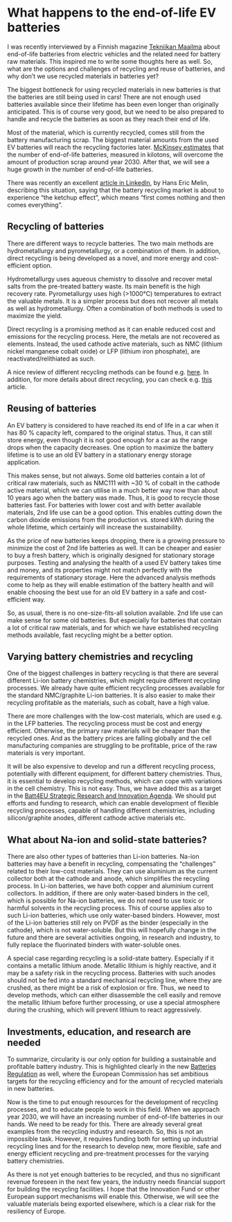 # What happens to the end-of-life EV batteries

I was recently interviewed by a Finnish magazine [Tekniikan Maailma](https://tekniikanmaailma.fi/lehti/16b-2024/millainen-on-sahkoauton-akun-toinen-elama/) about end-of-life batteries from electric vehicles and the related need for battery raw materials. This inspired me to write some thoughts here as well. So, what are the options and challenges of recycling and reuse of batteries, and why don’t we use recycled materials in batteries yet?

The biggest bottleneck for using recycled materials in new batteries is that the batteries are still being used in cars! There are not enough used batteries available since their lifetime has been even longer than originally anticipated. This is of course very good, but we need to be also prepared to handle and recycle the batteries as soon as they reach their end of life.

Most of the material, which is currently recycled, comes still from the battery manufacturing scrap. The biggest material amounts from the used EV batteries will reach the recycling factories later. [McKinsey estimates](https://www.mckinsey.com/industries/automotive-and-assembly/our-insights/battery-recycling-takes-the-drivers-seat) that the number of end-of-life batteries, measured in kilotons, will overcome the amount of production scrap around year 2030. After that, we will see a huge growth in the number of end-of-life batteries.

There was recently an excellent [article in LinkedIn](https://www.linkedin.com/pulse/ketchup-effect-ev-battery-recycling-market-hans-eric-melin-kutue/?trackingId=RrbsIH2NSV6A2cye3nqayA%3D%3D), by Hans Eric Melin, describing this situation, saying that the battery recycling market is about to experience “the ketchup effect”, which means “first comes nothing and then comes everything”. 

## Recycling of batteries
There are different ways to recycle batteries. The two main methods are hydrometallurgy and pyrometallurgy, or a combination of them. In addition, direct recycling is being developed as a novel, and more energy and cost-efficient option.

Hydrometallurgy uses aqueous chemistry to dissolve and recover metal salts from the pre-treated battery waste. Its main benefit is the high recovery rate. Pyrometallurgy uses high (>1000°C) temperatures to extract the valuable metals. It is a simpler process but does not recover all metals as well as hydrometallurgy. Often a combination of both methods is used to maximize the yield.

Direct recycling is a promising method as it can enable reduced cost and emissions for the recycling process. Here, the metals are not recovered as elements. Instead, the used cathode active materials, such as NMC (lithium nickel manganese cobalt oxide) or LFP (lithium iron phosphate), are reactivated/relithiated as such.

A nice review of different recycling methods can be found e.g. [here](https://pubs.acs.org/doi/full/10.1021/acsenergylett.1c02602). In addition, for more details about direct recycling, you can check e.g. [this](https://www.sciencedirect.com/science/article/pii/S2589004223017534) article.

## Reusing of batteries
An EV battery is considered to have reached its end of life in a car when it has 80 % capacity left, compared to the original status. Thus, it can still store energy, even though it is not good enough for a car as the range drops when the capacity decreases. One option to maximize the battery lifetime is to use an old EV battery in a stationary energy storage application.

This makes sense, but not always. Some old batteries contain a lot of critical raw materials, such as NMC111 with ~30 % of cobalt in the cathode active material, which we can utilise in a much better way now than about 10 years ago when the battery was made. Thus, it is good to recycle those batteries fast. For batteries with lower cost and with better available materials, 2nd life use can be a good option. This enables cutting down the carbon dioxide emissions from the production vs. stored kWh during the whole lifetime, which certainly will increase the sustainability.

As the price of new batteries keeps dropping, there is a growing pressure to minimize the cost of 2nd life batteries as well. It can be cheaper and easier to buy a fresh battery, which is originally designed for stationary storage purposes. Testing and analysing the health of a used EV battery takes time and money, and its properties might not match perfectly with the requirements of stationary storage. Here the advanced analysis methods come to help as they will enable estimation of the battery health and will enable choosing the best use for an old EV battery in a safe and cost-efficient way.

So, as usual, there is no one-size-fits-all solution available. 2nd life use can make sense for some old batteries. But especially for batteries that contain a lot of critical raw materials, and for which we have established recycling methods available, fast recycling might be a better option.

## Varying battery chemistries and recycling
One of the biggest challenges in battery recycling is that there are several different Li-ion battery chemistries, which might require different recycling processes. We already have quite efficient recycling processes available for the standard NMC/graphite Li-ion batteries. It is also easier to make their recycling profitable as the materials, such as cobalt, have a high value.

There are more challenges with the low-cost materials, which are used e.g. in the LFP batteries. The recycling process must be cost and energy efficient. Otherwise, the primary raw materials will be cheaper than the recycled ones. And as the battery prices are falling globally and the cell manufacturing companies are struggling to be profitable, price of the raw materials is very important.

It will be also expensive to develop and run a different recycling process, potentially with different equipment, for different battery chemistries. Thus, it is essential to develop recycling methods, which can cope with variations in the cell chemistry. This is not easy. Thus, we have added this as a target in the [Batt4EU Strategic Research and Innovation Agenda](https://bepassociation.eu/our-work/sria/). We should put efforts and funding to research, which can enable development of flexible recycling processes, capable of handling different chemistries, including silicon/graphite anodes, different cathode active materials etc.

## What about Na-ion and solid-state batteries?
There are also other types of batteries than Li-ion batteries. Na-ion batteries may have a benefit in recycling, compensating the “challenges” related to their low-cost materials. They can use aluminium as the current collector both at the cathode and anode, which simplifies the recycling process. In Li-ion batteries, we have both copper and aluminium current collectors. In addition, if there are only water-based binders in the cell, which is possible for Na-ion batteries, we do not need to use toxic or harmful solvents in the recycling process. This of course applies also to such Li-ion batteries, which use only water-based binders. However, most of the Li-ion batteries still rely on PVDF as the binder (especially in the cathode), which is not water-soluble. But this will hopefully change in the future and there are several activities ongoing, in research and industry, to fully replace the fluorinated binders with water-soluble ones.

A special case regarding recycling is a solid-state battery. Especially if it contains a metallic lithium anode. Metallic lithium is highly reactive, and it may be a safety risk in the recycling process. Batteries with such anodes should not be fed into a standard mechanical recycling line, where they are crushed, as there might be a risk of explosion or fire. Thus, we need to develop methods, which can either disassemble the cell easily and remove the metallic lithium before further processing, or use a special atmosphere during the crushing, which will prevent lithium to react aggressively.

## Investments, education, and research are needed
To summarize, circularity is our only option for building a sustainable and profitable battery industry. This is highlighted clearly in the new [Batteries Regulation](https://environment.ec.europa.eu/topics/waste-and-recycling/batteries_en) as well, where the European Commission has set ambitious targets for the recycling efficiency and for the amount of recycled materials in new batteries.

Now is the time to put enough resources for the development of recycling processes, and to educate people to work in this field. When we approach year 2030, we will have an increasing number of end-of-life batteries in our hands. We need to be ready for this. There are already several great examples from the recycling industry and research. So, this is not an impossible task. However, it requires funding both for setting up industrial recycling lines and for the research to develop new, more flexible, safe and energy efficient recycling and pre-treatment processes for the varying battery chemistries.

As there is not yet enough batteries to be recycled, and thus no significant revenue foreseen in the next few years, the industry needs financial support for building the recycling facilities. I hope that the Innovation Fund or other European support mechanisms will enable this. Otherwise, we will see the valuable materials being exported elsewhere, which is a clear risk for the resiliency of Europe.
